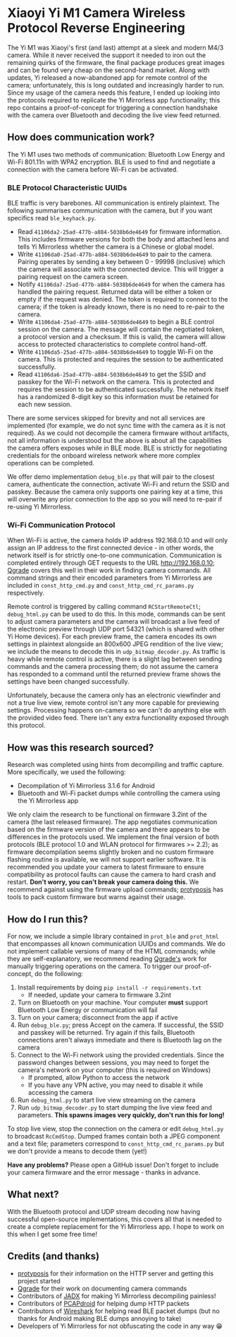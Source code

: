 # Xiaoyi Yi M1 Camera Wireless Protocol Reverse Engineering
The Yi M1 was Xiaoyi's first (and last) attempt at a sleek and modern M4/3 camera. While it never received the support it needed to iron out the remaining quirks of the firmware, the final package produces great images and can be found very cheap on the second-hand market. Along with updates, Yi released a now-abandoned app for remote control of the camera; unfortunately, this is long outdated and increasingly harder to run. Since my usage of the camera needs this feature, I ended up looking into the protocols required to replicate the Yi Mirrorless app functionality; this repo contains a proof-of-concept for triggering a connection handshake with the camera over Bluetooth and decoding the live view feed returned.

## How does communication work?
The Yi M1 uses two methods of communication: Bluetooth Low Energy and Wi-Fi 801.11n with WPA2 encryption. BLE is used to find and negotiate a connection with the camera before Wi-Fi can be activated.

### BLE Protocol Characteristic UUIDs
BLE traffic is very barebones. All communication is entirely plaintext. The following summarises communication with the camera, but if you want specifics read `ble_keyhack.py`.
- Read ``41106da2-25ad-477b-a884-5038b6de4649`` for firmware information. This includes firmware versions for both the body and attached lens and tells Yi Mirrorless whether the camera is a Chinese or global model.
- Write ``41106da0-25ad-477b-a884-5038b6de4649`` to pair to the camera. Pairing operates by sending a key between 0 - 99998 (inclusive) which the camera will associate with the connected device. This will trigger a pairing request on the camera screen.
- Notify ``41106da7-25ad-477b-a884-5038b6de4649`` for when the camera has handled the pairing request. Returned data will be either a token or empty if the request was denied. The token is required to connect to the camera; if the token is already known, there is no need to re-pair to the camera.
- Write `41106da4-25ad-477b-a884-5038b6de4649` to begin a BLE control session on the camera. The message will contain the negotiated token, a  protocol version and a checksum. If this is valid, the camera will allow access to protected characteristics to complete control hand-off.
- Write `41106da5-25ad-477b-a884-5038b6de4649` to toggle Wi-Fi on the camera. This is protected and requires the session to be authenticated successfully.
- Read `41106da6-25ad-477b-a884-5038b6de4649` to get the SSID and passkey for the Wi-Fi network on the camera. This is protected and requires the session to be authenticated successfully. The network itself has a randomized 8-digit key so this information must be retained for each new session.

There are some services skipped for brevity and not all services are implemented (for example, we do not sync time with the camera as it is not required). As we could not decompile the camera firmware without artifacts, not all information is understood but the above is about all the capabilities the camera offers exposes while in BLE mode. BLE is strictly for negotiating credentials for the onboard wireless network where more complex operations can be completed.

We offer demo implementation ``debug_ble.py`` that will pair to the closest camera, authenticate the connection, activate Wi-Fi and return the SSID and passkey. Because the camera only supports one pairing key at a time, this will overwrite any prior connection to the app so you will need to re-pair if re-using Yi Mirrorless.

### Wi-Fi Communication Protocol
When Wi-Fi is active, the camera holds IP address 192.168.0.10 and will only assign an IP address to the first connected device - in other words, the network itself is for strictly one-to-one communication. Communication is completed entirely through GET requests to the URL http://192.168.0.10; [Qgrade](https://github.com/Qgrade/Yi-M1-mirrorless) covers this well in their work in finding camera commands. All command strings and their encoded parameters from Yi Mirrorless are included in ``const_http_cmd.py`` and ``const_http_cmd_rc_params.py`` respectively.

Remote control is triggered by calling command ``RCStartRemoteCtl``;  ``debug_html.py`` can be used to do this. In this mode, commands can be sent to adjust camera parameters and the camera will broadcast a live feed of the electronic preview through UDP port 54321 (which is shared with other Yi Home devices). For each preview frame, the camera encodes its own settings in plaintext alongside an 800x600 JPEG rendition of the live view; we include the means to decode this in ``udp_bitmap_decoder.py``. As traffic is heavy while remote control is active, there is a slight lag between sending commands and the camera processing them; do not assume the camera has responded to a command until the returned preview frame shows the settings have been changed successfully.

Unfortunately, because the camera only has an electronic viewfinder and not a true live view, remote control isn't any more capable for previewing settings. Processing happens on-camera so we can't do anything else with the provided video feed. There isn't any extra functionality exposed through this protocol.

## How was this research sourced?
Research was completed using hints from decompiling and traffic capture. More specifically, we used the following:
 - Decompilation of Yi Mirrorless 3.1.6 for Android
 - Bluetooth and Wi-Fi packet dumps while controlling the camera using the Yi Mirrorless app
 
 We only claim the research to be functional on firmware 3.2int of the camera (the last released firmware). The app negotiates communication based on the firmware version of the camera and there appears to be differences in the protocols used. We implement the final version of both protocols (BLE protocol 1.0 and WLAN protocol for firmwares >= 2.2); as firmware decompilation seems slightly broken and no custom firmware flashing routine is available, we will not support earlier software. It is recommended you update your camera to latest firmware to ensure compatibility as protocol faults can cause the camera to hard crash and restart. **Don't worry, you can't break your camera doing this.** We recommend against using the firmware upload commands; [protyposis](https://github.com/protyposis/yi-mirrorless-firmware-tools) has tools to pack custom firmware but warns against their usage.
 
## How do I run this?
For now, we include a simple library contained in ``prot_ble`` and ``prot_html`` that encompasses all known communication UUIDs and commands. We do not implement callable versions of many of the HTML commands; while they are self-explanatory, we recommend reading [Qgrade's](https://github.com/Qgrade/Yi-M1-mirrorless) work for manually triggering operations on the camera. To trigger our proof-of-concept, do the following:

1. Install requirements by doing ``pip install -r requirements.txt``
   - If needed, update your camera to firmware 3.2int
2. Turn on Bluetooth on your machine. Your computer **must** support Bluetooth Low Energy or communication will fail
3. Turn on your camera; disconnect from the app if active
4. Run ``debug_ble.py``; press Accept on the camera. If successful, the SSID and passkey will be returned. Try again if this fails, Bluetooth connections aren't always immediate and there is Bluetooth lag on the camera
5. Connect to the Wi-Fi network using the provided credentials. Since the password changes between sessions, you may need to forget the camera's network on your computer (this is required on Windows)
   - If prompted, allow Python to access the network
   - If you have any VPN active, you may need to disable it while accessing the camera
6. Run ``debug_html.py`` to start live view streaming on the camera
7. Run ``udp_bitmap_decoder.py`` to start dumping the live view feed and parameters. **This spawns images very quickly, don't run this for long!**

To stop live view, stop the connection on the camera or edit ``debug_html.py`` to broadcast ``RcCmdStop``. Dumped frames contain both a JPEG component and a text file; parameters correspond to ``const_http_cmd_rc_params.py`` but we don't provide a means to decode them (yet!)

**Have any problems?** Please open a GitHub issue! Don't forget to include your camera firmware and the error message - thanks in advance.

## What next?
With the Bluetooth protocol and UDP stream decoding now having successful open-source implementations, this covers all that is needed to create a complete replacement for the Yi Mirrorless app.  I hope to work on this when I get some free time!

## Credits (and thanks)
- [protyposis](https://github.com/protyposis/yi-mirrorless-firmware-tools) for their information on the HTTP server and getting this project started
- [Qgrade](https://github.com/Qgrade/Yi-M1-mirrorless) for their work on documenting camera commands
- Contributors of [JADX](https://github.com/skylot/jadx) for making Yi Mirrorless decompiling painless!
- Contributors of [PCAPdroid](https://github.com/emanuele-f/PCAPdroid) for helping dump HTTP packets
- Contributors of [Wireshark](https://www.wireshark.org/) for helping read BLE packet dumps (but no thanks for Android making BLE dumps annoying to take)
- Developers of Yi Mirrorless for not obfuscating the code in any way 😁
